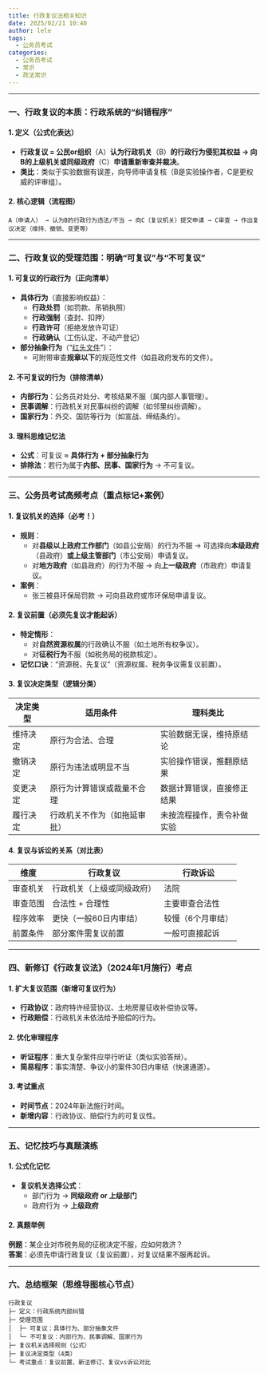 ```yaml
---
title: 行政复议法相关知识
date: 2025/02/21 10:40
author: lele
tags:
  - 公务员考试
categories:
  - 公务员考试
  - 常识
  - 政法常识
---
```


---

### **一、行政复议的本质：行政系统的“纠错程序”**
#### **1. 定义（公式化表达）**
- **行政复议 = 公民or组织**（A）**认为行政机关**（B）**的行政行为侵犯其权益 → 向B的上级机关或同级政府**（C）**申请重新审查并裁决**。
- **类比**：类似于实验数据有误差，向导师申请复核（B是实验操作者，C是更权威的评审组）。

#### **2. 核心逻辑（流程图）**
```
A（申请人） → 认为B的行政行为违法/不当 → 向C（复议机关）提交申请 → C审查 → 作出复议决定（维持、撤销、变更等）
```

---

### **二、行政复议的受理范围：明确“可复议”与“不可复议”**
#### **1. 可复议的行政行为（正向清单）**
- **具体行为**（直接影响权益）：  
  - **行政处罚**（如罚款、吊销执照）  
  - **行政强制**（查封、扣押）  
  - **行政许可**（拒绝发放许可证）  
  - **行政确认**（工伤认定、不动产登记）  
- **部分抽象行为**（“[红头文件](/posts/20250221104500)”）：  
  - 可附带审查**规章以下**的规范性文件（如县政府发布的文件）。  

#### **2. 不可复议的行为（排除清单）**
- **内部行为**：公务员对处分、考核结果不服（属内部人事管理）。  
- **民事调解**：行政机关对民事纠纷的调解（如邻里纠纷调解）。  
- **国家行为**：外交、国防等行为（如宣战、缔结条约）。  

#### **3. 理科思维记忆法**
- **公式**：可复议 ≈ **具体行为 + 部分抽象行为**  
- **排除法**：若行为属于**内部、民事、国家行为** → 不可复议。  

---

### **三、公务员考试高频考点（重点标记+案例）**
#### **1. 复议机关的选择（必考！）**
- **规则**：  
  - 对**县级以上政府工作部门**（如县公安局）的行为不服 → 可选择向**本级政府**（县政府）**或上级主管部门**（市公安局）申请复议。  
  - 对**地方政府**（如县政府）的行为不服 → 向**上一级政府**（市政府）申请复议。  
- **案例**：  
  - 张三被县环保局罚款 → 可向县政府或市环保局申请复议。  

#### **2. 复议前置（必须先复议才能起诉）**
- **特定情形**：  
  - 对**自然资源权属**的行政确认不服（如土地所有权争议）。  
  - 对**征税行为**不服（如税务局的税款核定）。  
- **记忆口诀**：“资源税，先复议”（资源权属、税务争议需复议前置）。  

#### **3. 复议决定类型（逻辑分类）**
| **决定类型** | **适用条件**                  | **理科类比**                     |
|--------------|-------------------------------|----------------------------------|
| 维持决定     | 原行为合法、合理               | 实验数据无误，维持原结论          |
| 撤销决定     | 原行为违法或明显不当           | 实验操作错误，推翻原结果          |
| 变更决定     | 原行为计算错误或裁量不合理     | 数据计算错误，直接修正结果         |
| 履行决定     | 行政机关不作为（如拖延审批）   | 未按流程操作，责令补做实验         |

#### **4. 复议与诉讼的关系（对比表）**
| **维度**       | **行政复议**                  | **行政诉讼**                  |
|----------------|-------------------------------|-------------------------------|
| 审查机关       | 行政机关（上级或同级政府）     | 法院                          |
| 审查范围       | 合法性 + 合理性               | 主要审查合法性                |
| 程序效率       | 更快（一般60日内审结）         | 较慢（6个月审结）             |
| 前置条件       | 部分案件需复议前置             | 一般可直接起诉                |

---

### **四、新修订《行政复议法》（2024年1月施行）考点**
#### **1. 扩大复议范围（新增可复议行为）**
- **行政协议**：政府特许经营协议、土地房屋征收补偿协议等。  
- **行政赔偿**：行政机关未依法给予赔偿的行为。  

#### **2. 优化审理程序**
- **听证程序**：重大复杂案件应举行听证（类似实验答辩）。  
- **简易程序**：事实清楚、争议小的案件30日内审结（快速通道）。  

#### **3. 考试重点**
- **时间节点**：2024年新法施行时间。  
- **新增内容**：行政协议、赔偿行为的可复议性。  

---

### **五、记忆技巧与真题演练**
#### **1. 公式化记忆**
- **复议机关选择公式**：  
  - 部门行为 → **同级政府 or 上级部门**  
  - 政府行为 → **上级政府**  

#### **2. 真题举例**
**例题**：某企业对市税务局的征税决定不服，应如何救济？  
**答案**：必须先申请行政复议（复议前置），对复议结果不服再起诉。  

---

### **六、总结框架（思维导图核心节点）**
```
行政复议
├─ 定义：行政系统内部纠错  
├─ 受理范围  
│  ├─ 可复议：具体行为、部分抽象文件  
│  └─ 不可复议：内部行为、民事调解、国家行为  
├─ 复议机关选择规则（公式）  
├─ 复议决定类型（4类）  
└─ 考试重点：复议前置、新法修订、复议vs诉讼对比  
```

